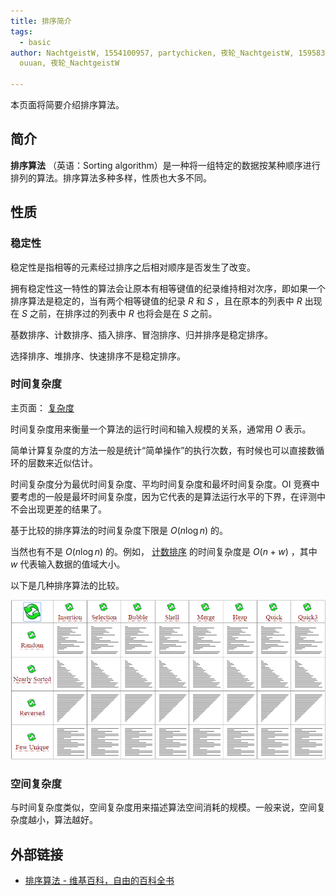 ```yaml
---
title: 排序简介
tags:
  - basic
author: NachtgeistW, 1554100957, partychicken, 夜轮_NachtgeistW, 1595830198,
  ouuan, 夜轮_NachtgeistW

---
```


本页面将简要介绍排序算法。

## 简介

 **排序算法** （英语：Sorting algorithm）是一种将一组特定的数据按某种顺序进行排列的算法。排序算法多种多样，性质也大多不同。

## 性质

### 稳定性

稳定性是指相等的元素经过排序之后相对顺序是否发生了改变。

拥有稳定性这一特性的算法会让原本有相等键值的纪录维持相对次序，即如果一个排序算法是稳定的，当有两个相等键值的纪录 $R$ 和 $S$ ，且在原本的列表中 $R$ 出现在 $S$ 之前，在排序过的列表中 $R$ 也将会是在 $S$ 之前。

基数排序、计数排序、插入排序、冒泡排序、归并排序是稳定排序。

选择排序、堆排序、快速排序不是稳定排序。

### 时间复杂度

主页面： [复杂度](../misc/complexity.md) 

时间复杂度用来衡量一个算法的运行时间和输入规模的关系，通常用 $O$ 表示。

简单计算复杂度的方法一般是统计“简单操作”的执行次数，有时候也可以直接数循环的层数来近似估计。

时间复杂度分为最优时间复杂度、平均时间复杂度和最坏时间复杂度。OI 竞赛中要考虑的一般是最坏时间复杂度，因为它代表的是算法运行水平的下界，在评测中不会出现更差的结果了。

基于比较的排序算法的时间复杂度下限是 $O(n\log n)$ 的。

当然也有不是 $O(n\log n)$ 的。例如， [计数排序](counting-sort.md) 的时间复杂度是 $O(n+w)$ ，其中 $w$ 代表输入数据的值域大小。

以下是几种排序算法的比较。

![几种排序算法的比较](images/sort-intro-1.gif)

### 空间复杂度

与时间复杂度类似，空间复杂度用来描述算法空间消耗的规模。一般来说，空间复杂度越小，算法越好。

## 外部链接

-  [排序算法 - 维基百科，自由的百科全书](https://zh.wikipedia.org/wiki/%E6%8E%92%E5%BA%8F%E7%AE%97%E6%B3%95) 
